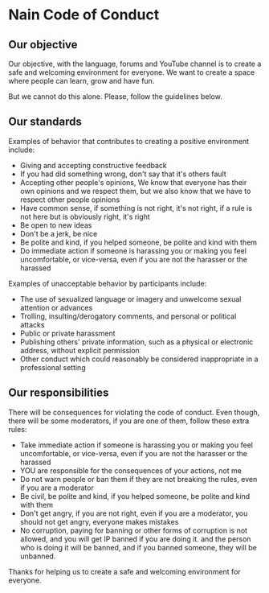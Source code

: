 # Nain Code of Conduct

## Our objective
Our objective, with the language, forums and YouTube channel is to create a safe and welcoming environment for everyone.
We want to create a space where people can learn, grow and have fun.

But we cannot do this alone.
Please, follow the guidelines below.

## Our standards

Examples of behavior that contributes to creating a positive environment include:

- Giving and accepting constructive feedback
- If you had did something wrong, don't say that it's others fault
- Accepting other people's opinions, We know that everyone has their own opinions and we respect them, but we also know that we have to respect other people opinions
- Have common sense, if something is not right, it's not right, if a rule is not here but is obviously right, it's right
- Be open to new ideas
- Don't be a jerk, be nice
- Be polite and kind, if you helped someone, be polite and kind with them
- Do immediate action if someone is harassing you or making you feel uncomfortable, or vice-versa, even if you are not the harasser or the harassed

Examples of unacceptable behavior by participants include:

- The use of sexualized language or imagery and unwelcome sexual attention or advances
- Trolling, insulting/derogatory comments, and personal or political attacks
- Public or private harassment
- Publishing others' private information, such as a physical or electronic address, without explicit permission
- Other conduct which could reasonably be considered inappropriate in a professional setting

## Our responsibilities

There will be consequences for violating the code of conduct.
Even though, there will be some moderators, if you are one of them, follow these extra rules:

- Take immediate action if someone is harassing you or making you feel uncomfortable, or vice-versa, even if you are not the harasser or the harassed
- YOU are responsible for the consequences of your actions, not me
- Do not warn people or ban them if they are not breaking the rules, even if you are a moderator
- Be civil, be polite and kind, if you helped someone, be polite and kind with them
- Don't get angry, if you are not right, even if you are a moderator, you should not get angry, everyone makes mistakes
- No corruption, paying for banning or other forms of corruption is not allowed, and you will get IP banned if you are doing it. and the person who is doing it will be banned, and if you banned someone, they will be unbanned.

Thanks for helping us to create a safe and welcoming environment for everyone.
